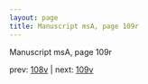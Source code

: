 ```yaml
---
layout: page
title: Manuscript msA, page 109r
---
```


Manuscript msA, page 109r

prev:  [108v](../108v) | next:  [109v](../109v)